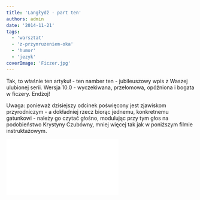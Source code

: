```yaml
---
title: 'Langłydż - part ten'
authors: admin
date: '2014-11-21'
tags:
  - 'warsztat'
  - 'z-przymruzeniem-oka'
  - 'humor'
  - 'jezyk'
coverImage: 'Ficzer.jpg'
---
```


Tak, to właśnie ten artykuł - ten namber ten - jubileuszowy wpis z Waszej
ulubionej serii. Wersja 10.0 - wyczekiwana, przełomowa, opóźniona i bogata w
ficzery. Endżoj!

<!--truncate-->

Uwaga: ponieważ dzisiejszy odcinek poświęcony jest zjawiskom przyrodniczym - a
dokładniej rzecz biorąc jednemu, konkretnemu gatunkowi - należy go czytać
głośno, modulując przy tym głos na podobieństwo Krystyny Czubówny, mniej więcej
tak jak w poniższym filmie instruktażowym.

<iframe src="//www.youtube.com/embed/OYaa61lFLqA" height={315} width={560} allowFullScreen frameBorder={0} />

Przećwiczyliście sobie? No to do rzeczy.

**Ficzer** \[ang. _feature_\] (_łac. regulus genius avariae megadrogato_)
*-* ogólna nazwa rodziny z typu bezkręgowców, dawniej klasyfikowana niepoprawnie
jako gromada obleńce bądź bezideowce.

Ficzery to średniej wielkości pasożyty (poszczególne osobniki mogą osiągać
rozmiary małego budynku), odżywiające się również pokarmem roślinnym - głównie
papierem (różnego rodzaju specyfikacje i dokumentacje) oraz zieleniną ($). Żyją
w stadach, zwanych rilisami. Samiec - ficzer. Samica - ficzera. Młode do
osiągnięcia rozmiaru trzech stron dokumentacji nazywane są często ficzerkami.

Spotykane niemal w każdym środowisku: wodnym (np. kałuże startapowe), pustynnym
(organizacje rządowe) jak i w dżungli (korporacje). Często kojarzone z tzw.
"analami" (analitycy biznesowi), początkowo były mylnie uważane za pasożyty
przewodu pokarmowego. Nic bardziej błędnego. Ficzery lęgną się w głowach. Czasem
w postaci larwalnej mogą tam przebywać przez wiele lat, czasem wychodzą na świat
od razu po urodzeniu, od początku osiągając znaczne rozmiary. Nie udało się
znaleźć korelacji pomiędzy zawartością głowy nosiciela oraz rodzajem rodzących
się w jego głowie ficzerków. Wygląda na to, że ficzery równie dobrze radzą sobie
w głowach pustych jak i pełnych.

Po krótkim zazwyczaj okresie dojrzewania, larwa ficzerka wydostaje się na
zewnątrz głowy nosiciela i rozpoczyna infekowanie innych, jednocześnie osiągając
swoją końcową postać ficzera lub ficzery. Infekcja przebiega zazwyczaj dość
boleśnie i towarzyszą jej uciążliwe i bolesne objawy. Najczęściej spotykane z
nich:

- planowanie,
- estymacja,
- długotrwałe spotkania,
- [riwiu](http://techwriter.pl/langlydz-part-sewen/),
- kodowanie,
- dokumentacja,
- testowanie,
- rozczarowanie,
- gorączka i praca po godzinach.

Jedynym sposobem na walkę z tym pasożytem jest skomplikowana procedura o nazwie
_deskołp_, z powodu swojej złożoności stosowana tylko w beznadziejnych
przypadkach. Zazwyczaj, kiedy jest już za późno i liczba zarażonych osiąga
rozmiary typowe dla epidemii.

Pewne rodzaje pluskiew posiadają zdolność podszywania się pod ficzery.

![bug-vs-feature](images/bug-vs-feature.gif)

Nie są jednak tak zaraźliwe i kuracja zazwyczaj jest mniej kosztowna
(patrz. *[fiks](http://techwriter.pl/langlydz-part-fajf/)*).

Patrz też: *rilis, estymacja, skołp, deskołp.*
